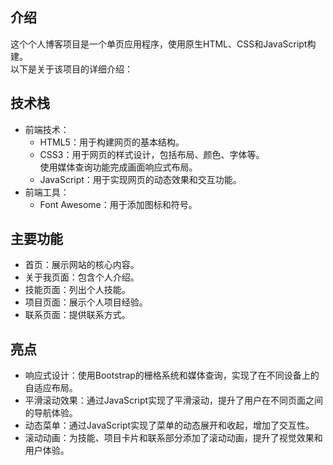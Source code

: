 ## 介绍

这个个人博客项目是一个单页应用程序，使用原生HTML、CSS和JavaScript构建。  
以下是关于该项目的详细介绍：

## 技术栈

- 前端技术：
  - HTML5：用于构建网页的基本结构。
  - CSS3：用于网页的样式设计，包括布局、颜色、字体等。  
          使用媒体查询功能完成画面响应式布局。
  - JavaScript：用于实现网页的动态效果和交互功能。
- 前端工具：
  - Font Awesome：用于添加图标和符号。

## 主要功能

- 首页：展示网站的核心内容。
- 关于我页面：包含个人介绍。
- 技能页面：列出个人技能。
- 项目页面：展示个人项目经验。
- 联系页面：提供联系方式。

## 亮点

- 响应式设计：使用Bootstrap的栅格系统和媒体查询，实现了在不同设备上的自适应布局。
- 平滑滚动效果：通过JavaScript实现了平滑滚动，提升了用户在不同页面之间的导航体验。
- 动态菜单：通过JavaScript实现了菜单的动态展开和收起，增加了交互性。
- 滚动动画：为技能、项目卡片和联系部分添加了滚动动画，提升了视觉效果和用户体验。